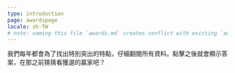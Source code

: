 ```yaml
---
type: introduction
page: awardspage
locale: zh-TW
# note: naming this file `awards.md` creates conflict with existing `awards.yml`
---
```


我們每年都會為了找出特別突出的特點，仔細翻閱所有資料。點擊之後就會顯示答案，在那之前猜猜看獲選的贏家吧？
